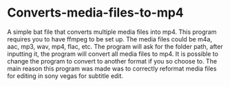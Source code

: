 # Converts-media-files-to-mp4
A simple bat file that converts multiple media files into mp4. This program requires you to have ffmpeg to be set up. The media files could be m4a, aac, mp3, wav, mp4, flac, etc. The program will ask for the folder path, after inputting it, the program will convert all media files to mp4. It is possible to change the program to convert to another format if you so choose to. The main reason this program was made was to correctly reformat media files for editing in sony vegas for subtitle edit.
